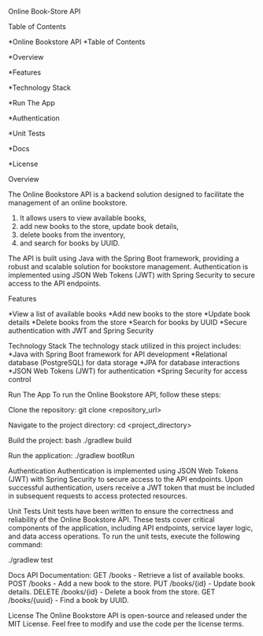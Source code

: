 Online Book-Store API

Table of Contents

*Online Bookstore API
   *Table of Contents
   
   *Overview
   
   *Features
   
   *Technology Stack
   
   *Run The App
   
   *Authentication
   
   *Unit Tests
   
   *Docs
   
   *License
 
Overview

The Online Bookstore API is a backend solution designed to facilitate the management of an online bookstore. 

1. It allows users to view available books, 
2. add new books to the store, update book details, 
3. delete books from the inventory, 
4. and search for books by UUID.

The API is built using Java with the Spring Boot framework, 
providing a robust and scalable solution for bookstore management. 
Authentication is implemented using JSON Web Tokens (JWT) 
with Spring Security to secure access to the API endpoints.

Features

*View a list of available books
*Add new books to the store
*Update book details
*Delete books from the store
*Search for books by UUID
*Secure authentication with JWT and Spring Security

Technology Stack
The technology stack utilized in this project includes:
*Java with Spring Boot framework for API development
*Relational database (PostgreSQL) for data storage
*JPA for database interactions
*JSON Web Tokens (JWT) for authentication
*Spring Security for access control

Run The App
To run the Online Bookstore API, follow these steps:

Clone the repository:
git clone <repository_url>

Navigate to the project directory:
cd <project_directory>

Build the project:
bash
./gradlew build

Run the application:
./gradlew bootRun

Authentication
Authentication is implemented using JSON Web Tokens (JWT) with Spring Security 
to secure access to the API endpoints. Upon successful authentication, 
users receive a JWT token that must be included in subsequent requests to access protected resources.

Unit Tests
Unit tests have been written to ensure the correctness and reliability of the Online Bookstore API.
These tests cover critical components of the application, including API endpoints, service layer logic, 
and data access operations. To run the unit tests, execute the following command:

./gradlew test

Docs
API Documentation:
GET /books - Retrieve a list of available books.
POST /books - Add a new book to the store.
PUT /books/{id} - Update book details.
DELETE /books/{id} - Delete a book from the store.
GET /books/{uuid} - Find a book by UUID.

License
The Online Bookstore API is open-source and released under the MIT License. 
Feel free to modify and use the code per the license terms.

